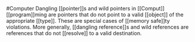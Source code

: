 #Computer 
Dangling [[pointer]]s and wild pointers in [[Comput]] [[program]]ming are pointers that do not point to a valid [[object]] of the appropriate [[type]]. These are special cases of [[memory safe]]ty violations. More generally, [[dangling reference]]s and wild references are references that do not [[resolve]] to a valid destination.